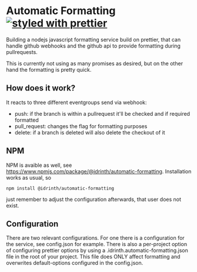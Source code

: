 # Automatic Formatting [![styled with prettier](https://img.shields.io/badge/styled_with-prettier-ff69b4.svg)](https://github.com/prettier/prettier)
Building a nodejs javascript formatting service build on prettier, that can handle github webhooks and the github api to provide formatting during pullrequests.

This is currently not using as many promises as desired, but on the other hand the formatting is pretty quick.

## How does it work?

It reacts to three different eventgroups send via webhook:
- push: if the branch is within a pullrequest it'll be checked and if required formatted
- pull_request: changes the flag for formatting purposes
- delete: if a branch is deleted will also delete the checkout of it

## NPM
NPM is avaible as well, see https://www.npmjs.com/package/@idrinth/automatic-formatting.
Installation works as usual, so
```
npm install @idrinth/automatic-formatting
```
just remember to adjust the configuration afterwards, that user does not exist.

## Configuration

There are two relevant configurations. For one there is a configuration for the service, see config.json for example.
There is also a per-project option of configuring prettier options by using a .idrinth.automatic-formatting.json file in the root of your project.
This file does ONLY affect formatting and overwrites default-options configured in the config.json.
